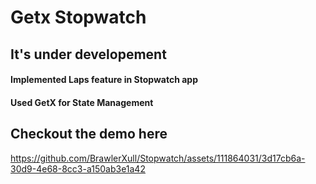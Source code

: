 # Getx Stopwatch

## It's under developement 

#### Implemented Laps feature in Stopwatch app

#### Used GetX for State Management





## Checkout the demo here

https://github.com/BrawlerXull/Stopwatch/assets/111864031/3d17cb6a-30d9-4e68-8cc3-a150ab3e1a42

